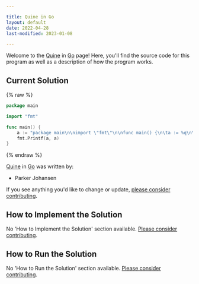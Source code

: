 ```yaml
---

title: Quine in Go
layout: default
date: 2022-04-28
last-modified: 2023-01-08

---
```


Welcome to the [Quine](https://sampleprograms.io/projects/quine) in [Go](https://sampleprograms.io/languages/go) page! Here, you'll find the source code for this program as well as a description of how the program works.

## Current Solution

{% raw %}

```go
package main

import "fmt"

func main() {
	a := "package main\n\nimport \"fmt\"\n\nfunc main() {\n\ta := %q\n\tfmt.Printf(a, a)\n}\n"
	fmt.Printf(a, a)
}
```

{% endraw %}

[Quine](https://sampleprograms.io/projects/quine) in [Go](https://sampleprograms.io/languages/go) was written by:

- Parker Johansen

If you see anything you'd like to change or update, [please consider contributing](https://github.com/TheRenegadeCoder/sample-programs).

## How to Implement the Solution

No 'How to Implement the Solution' section available. [Please consider contributing](https://github.com/TheRenegadeCoder/sample-programs-website).

## How to Run the Solution

No 'How to Run the Solution' section available. [Please consider contributing](https://github.com/TheRenegadeCoder/sample-programs-website).